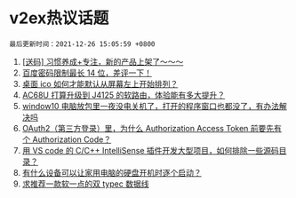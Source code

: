 # v2ex热议话题

`最后更新时间：2021-12-26 15:05:59 +0800`

1. [[送码] 习惯养成+专注，新的产品上架了～～～](https://www.v2ex.com/t/824397)
1. [百度密码限制最长 14 位，差评一下！](https://www.v2ex.com/t/824424)
1. [桌面 ico 如何才能默认从屏幕左上开始排列？](https://www.v2ex.com/t/824435)
1. [AC68U 打算升级到 J4125 的软路由，体验能有多大提升？](https://www.v2ex.com/t/824408)
1. [window10 电脑放包里一夜没电关机了，打开的程序窗口也都没了，有办法解决吗](https://www.v2ex.com/t/824417)
1. [OAuth2（第三方登录）里，为什么 Authorization Access Token 前要先有个 Authorization Code？](https://www.v2ex.com/t/824399)
1. [用 VS code 的 C/C++ IntelliSense 插件开发大型项目，如何排除一些源码目录？](https://www.v2ex.com/t/824400)
1. [有什么设备可以让家用电脑的硬盘开机时逐个启动？](https://www.v2ex.com/t/824402)
1. [求推荐一款软一点的双 typec 数据线](https://www.v2ex.com/t/824427)


